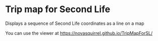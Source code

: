 # Trip map for Second Life
 Displays a sequence of Second Life coordinates as a line on a map

 You can use the viewer at https://novasquirrel.github.io/TripMapForSL/